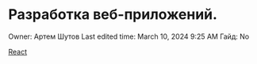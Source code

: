# Разработка веб-приложений.

Owner: Артем Шутов
Last edited time: March 10, 2024 9:25 AM
Гайд: No

[React  ](%D0%A0%D0%B0%D0%B7%D1%80%D0%B0%D0%B1%D0%BE%D1%82%D0%BA%D0%B0%20%D0%B2%D0%B5%D0%B1-%D0%BF%D1%80%D0%B8%D0%BB%D0%BE%D0%B6%D0%B5%D0%BD%D0%B8%D0%B8%CC%86%2053d8bf97415f4f2f921e9cd71a0ee4de/React%200f692225b86a49c3a55b23dcbf04efc4.md)